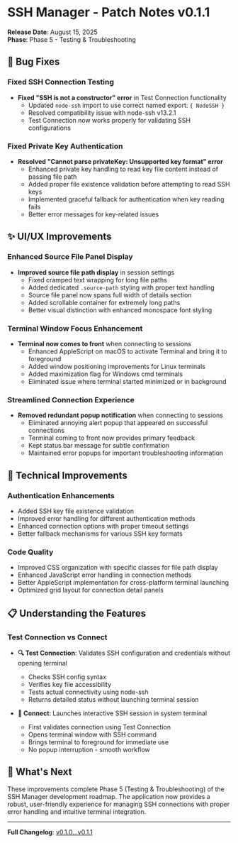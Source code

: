 # SSH Manager - Patch Notes v0.1.1

**Release Date**: August 15, 2025  
**Phase**: Phase 5 - Testing & Troubleshooting

## 🐛 Bug Fixes

### Fixed SSH Connection Testing
- **Fixed "SSH is not a constructor" error** in Test Connection functionality
  - Updated `node-ssh` import to use correct named export: `{ NodeSSH }`
  - Resolved compatibility issue with node-ssh v13.2.1
  - Test Connection now works properly for validating SSH configurations

### Fixed Private Key Authentication
- **Resolved "Cannot parse privateKey: Unsupported key format" error**
  - Enhanced private key handling to read key file content instead of passing file path
  - Added proper file existence validation before attempting to read SSH keys
  - Implemented graceful fallback for authentication when key reading fails
  - Better error messages for key-related issues

## ✨ UI/UX Improvements

### Enhanced Source File Panel Display
- **Improved source file path display** in session settings
  - Fixed cramped text wrapping for long file paths
  - Added dedicated `.source-path` styling with proper text handling
  - Source file panel now spans full width of details section
  - Added scrollable container for extremely long paths
  - Better visual distinction with enhanced monospace font styling

### Terminal Window Focus Enhancement
- **Terminal now comes to front** when connecting to sessions
  - Enhanced AppleScript on macOS to activate Terminal and bring it to foreground
  - Added window positioning improvements for Linux terminals
  - Added maximization flag for Windows cmd terminals
  - Eliminated issue where terminal started minimized or in background

### Streamlined Connection Experience
- **Removed redundant popup notification** when connecting to sessions
  - Eliminated annoying alert popup that appeared on successful connections
  - Terminal coming to front now provides primary feedback
  - Kept status bar message for subtle confirmation
  - Maintained error popups for important troubleshooting information

## 🔧 Technical Improvements

### Authentication Enhancements
- Added SSH key file existence validation
- Improved error handling for different authentication methods
- Enhanced connection options with proper timeout settings
- Better fallback mechanisms for various SSH key formats

### Code Quality
- Improved CSS organization with specific classes for file path display
- Enhanced JavaScript error handling in connection methods
- Better AppleScript implementation for cross-platform terminal launching
- Optimized grid layout for connection detail panels

## 📋 Understanding the Features

### Test Connection vs Connect
- **🔍 Test Connection**: Validates SSH configuration and credentials without opening terminal
  - Checks SSH config syntax
  - Verifies key file accessibility  
  - Tests actual connectivity using node-ssh
  - Returns detailed status without launching terminal session

- **🚀 Connect**: Launches interactive SSH session in system terminal
  - First validates connection using Test Connection
  - Opens terminal window with SSH command
  - Brings terminal to foreground for immediate use
  - No popup interruption - smooth workflow

## 🎯 What's Next

These improvements complete Phase 5 (Testing & Troubleshooting) of the SSH Manager development roadmap. The application now provides a robust, user-friendly experience for managing SSH connections with proper error handling and intuitive terminal integration.

---

**Full Changelog**: [v0.1.0...v0.1.1](https://github.com/isriam/ssh_manager/compare/v0.1.0...v0.1.1)